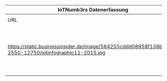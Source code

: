 |IoTNumb3rs Datenerfassung|||||||||||
| ---- | ---- | ---- | ---- | ---- | ---- | ---- | ---- | ---- | ---- | ---- |
||||||||||||
|URL|home_url|filename|device_class|device_count|market_class|market_volume|prognosis_year|publication_year|authorship_class|Dropbox folder|
|https://static.businessinsider.de/image/564255cddd08958f138b478b-2550-12750/iotinfographic11-2015.jpg|http://blog.wiwo.de/look-at-it/2015/11/25/internet-of-things-24-milliarden-vernetzte-dinge-und-6-billionen-dollar-investitionen-bis-2020/|file8_iotinfographic11-2015.jpg||||||||marielledemuth/20181124-1500|
